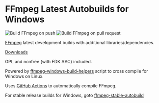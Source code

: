 # FFmpeg Latest Autobuilds for Windows

![Build FFmpeg on push](https://github.com/AnimMouse/ffmpeg-autobuild/workflows/Build%20FFmpeg%20on%20push/badge.svg)
![Build FFmpeg on pull request](https://github.com/AnimMouse/ffmpeg-autobuild/workflows/Build%20FFmpeg%20on%20pull%20request/badge.svg)

[FFmpeg](https://ffmpeg.org/) latest development builds with additional libraries/dependencies.

[Downloads](https://github.com/AnimMouse/ffmpeg-autobuild/releases)

GPL and nonfree (with FDK AAC) included.

Powered by [ffmpeg-windows-build-helpers](https://github.com/rdp/ffmpeg-windows-build-helpers) script to cross compile for Windows on Linux.

Uses [GitHub Actions](https://github.com/features/actions) to automatically compile FFmpeg.

For stable release builds for Windows, goto [ffmpeg-stable-autobuild](https://github.com/AnimMouse/ffmpeg-stable-autobuild)